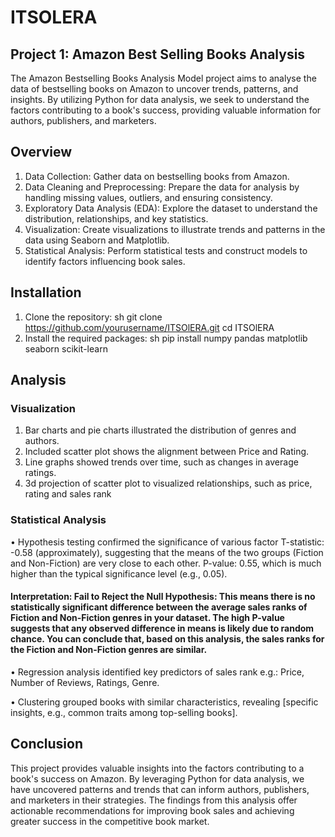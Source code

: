 # ITSOLERA
## Project 1: Amazon Best Selling Books Analysis 
The Amazon Bestselling Books Analysis Model project aims to analyse the data of bestselling books on Amazon to uncover trends, patterns, and insights. By utilizing Python for data analysis, we seek to understand the factors contributing to a book's success, providing valuable information for authors, publishers, and marketers.
## Overview
1.	Data Collection: Gather data on bestselling books from Amazon.
2.	Data Cleaning and Preprocessing: Prepare the data for analysis by handling missing values, outliers, and ensuring consistency.
3.	Exploratory Data Analysis (EDA): Explore the dataset to understand the distribution, relationships, and key statistics.
4.	Visualization: Create visualizations to illustrate trends and patterns in the data using Seaborn and Matplotlib.
5.	Statistical Analysis: Perform statistical tests and construct models to identify factors influencing book sales.

## Installation
1. Clone the repository: sh git clone https://github.com/yourusername/ITSOlERA.git cd ITSOlERA
2. Install the required packages: sh pip install numpy pandas matplotlib seaborn scikit-learn

## Analysis
### Visualization 
1. Bar charts and pie charts illustrated the distribution of genres and authors.
2. Included scatter plot shows the alignment between Price and Rating.
3. Line graphs showed trends over time, such as changes in average ratings.
4. 3d projection of scatter plot to visualized relationships, such as price, rating and sales rank

### Statistical Analysis
•	Hypothesis testing confirmed the significance of various factor
T-statistic: -0.58 (approximately), suggesting that the means of the two groups (Fiction and Non-Fiction) are very close to each other. P-value: 0.55, which is much higher than the typical significance level (e.g., 0.05). 
#### Interpretation: Fail to Reject the Null Hypothesis: This means there is no statistically significant difference between the average sales ranks of Fiction and Non-Fiction genres in your dataset. The high P-value suggests that any observed difference in means is likely due to random chance. You can conclude that, based on this analysis, the sales ranks for the Fiction and Non-Fiction genres are similar.
•	Regression analysis identified key predictors of sales rank e.g.: Price, Number of Reviews, Ratings, Genre.

•	Clustering grouped books with similar characteristics, revealing [specific insights, e.g., common traits among top-selling books].

## Conclusion
This project provides valuable insights into the factors contributing to a book's success on Amazon. By leveraging Python for data analysis, we have uncovered patterns and trends that can inform authors, publishers, and marketers in their strategies. The findings from this analysis offer actionable recommendations for improving book sales and achieving greater success in the competitive book market.


